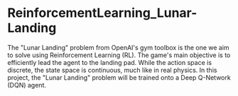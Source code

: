 # ReinforcementLearning_Lunar-Landing

The "Lunar Landing" problem from OpenAI's gym toolbox is the one we aim to solve using Reinforcement Learning (RL). The game's main objective is to efficiently lead the agent to the landing pad. While the action space is discrete, the state space is continuous, much like in real physics. In this project, the "Lunar Landing" problem will be trained onto a Deep Q-Network (DQN) agent.
